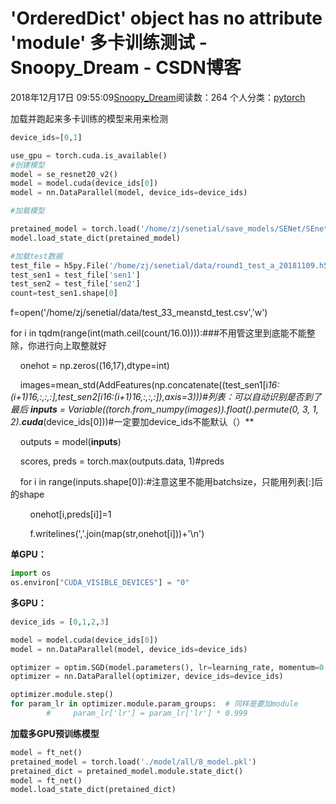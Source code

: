 # 'OrderedDict' object has no attribute 'module' 多卡训练测试 - Snoopy_Dream - CSDN博客





2018年12月17日 09:55:09[Snoopy_Dream](https://me.csdn.net/e01528)阅读数：264
个人分类：[pytorch](https://blog.csdn.net/e01528/article/category/8254835)









加载并跑起来多卡训练的模型来用来检测

```python
device_ids=[0,1]

use_gpu = torch.cuda.is_available()
#创建模型
model = se_resnet20_v2()  
model = model.cuda(device_ids[0])
model = nn.DataParallel(model, device_ids=device_ids)

#加载模型

pretained_model = torch.load('/home/zj/senetial/save_models/SENet/SEnet_model_33.pth')
model.load_state_dict(pretained_model)

#加载test数据
test_file = h5py.File('/home/zj/senetial/data/round1_test_a_20181109.h5', 'r')
test_sen1 = test_file['sen1']
test_sen2 = test_file['sen2']
count=test_sen1.shape[0]
```




f=open('/home/zj/senetial/data/test_33_meanstd_test.csv','w')

for i in tqdm(range(int(math.ceil(count/16.0)))):###不用管这里到底能不能整除，你进行向上取整就好

    onehot = np.zeros((16,17),dtype=int)

    images=mean_std(AddFeatures(np.concatenate((test_sen1[i*16:(i+1)*16,:,:,:],test_sen2[i*16:(i+1)*16,:,:,:]),axis=3)))#列表：可以自动识别是否到了最后
**inputs** = Variable((torch.from_numpy(images)).float().permute(0, 3, 1, 2).**cuda****(device_ids[0]))#一定要加device_ids不能默认（）**

    outputs = model(**inputs**)

    scores, preds = torch.max(outputs.data, 1)#preds

    for i in range(inputs.shape[0]):#注意这里不能用batchsize，只能用列表[:]后的shape

        onehot[i,preds[i]]=1

        f.writelines(','.join(map(str,onehot[i]))+'\n')



**单GPU：**

```python
import os
os.environ["CUDA_VISIBLE_DEVICES"] = "0"
```



**多GPU：**

```python
device_ids = [0,1,2,3]

model = model.cuda(device_ids[0])
model = nn.DataParallel(model, device_ids=device_ids)

optimizer = optim.SGD(model.parameters(), lr=learning_rate, momentum=0.9, weight_decay=0.001)
optimizer = nn.DataParallel(optimizer, device_ids=device_ids)

optimizer.module.step()
for param_lr in optimizer.module.param_groups:  # 同样是要加module
        #     param_lr['lr'] = param_lr['lr'] * 0.999
```



**加载多GPU预训练模型**

```python
model = ft_net()
pretained_model = torch.load('./model/all/8_model.pkl')
pretained_dict = pretained_model.module.state_dict()
model = ft_net()
model.load_state_dict(pretained_dict)
```





